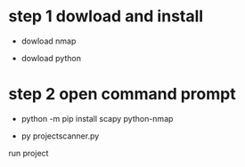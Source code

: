 
# step 1 dowload and install

- dowload nmap

- dowload python

# step 2 open command prompt

- python -m pip install scapy python-nmap


- py projectscanner.py
  
 run project
